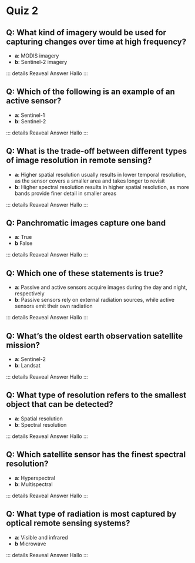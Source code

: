 # Quiz 2

## Q: What kind of imagery would be used for capturing changes over time at high frequency?

- **a**: MODIS imagery
- **b**: Sentinel-2 imagery

::: details Reaveal Answer
Hallo
:::

## Q: Which of the following is an example of an active sensor?

- **a**: Sentinel-1
- **b**: Sentinel-2

::: details Reaveal Answer
Hallo
:::

## Q: What is the trade-off between different types of image resolution in remote sensing?

- **a**: Higher spatial resolution usually results in lower temporal resolution, as the sensor covers a smaller area and takes longer to revisit
- **b**: Higher spectral resolution results in higher spatial resolution, as more bands provide finer detail in smaller areas

::: details Reaveal Answer
Hallo
:::

## Q: Panchromatic images capture one band

- **a**: True
- **b** False

::: details Reaveal Answer
Hallo
:::

## Q: Which one of these statements is true?

- **a**: Passive and active sensors acquire images during the day and night, respectively
- **b**: Passive sensors rely on external radiation sources, while active sensors emit their own radiation

::: details Reaveal Answer
Hallo
:::

## Q: What’s the oldest earth observation satellite mission?

- **a**: Sentinel-2
- **b**: Landsat

::: details Reaveal Answer
Hallo
:::

## Q: What type of resolution refers to the smallest object that can be detected?

- **a**: Spatial resolution
- **b**: Spectral resolution

::: details Reaveal Answer
Hallo
:::

## Q: Which satellite sensor has the finest spectral resolution?

- **a**: Hyperspectral
- **b**: Multispectral

::: details Reaveal Answer
Hallo
:::

## Q: What type of radiation is most captured by optical remote sensing systems?

- **a**: Visible and infrared
- **b** Microwave

::: details Reaveal Answer
Hallo
:::
